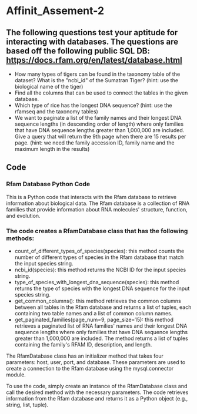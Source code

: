 # Affinit_Assement-2
## The following questions test your aptitude for interacting with databases. The questions are based off the following public SQL DB: https://docs.rfam.org/en/latest/database.html 

- How many types of tigers can be found in the taxonomy table of the dataset? What is the "ncbi_id" of the Sumatran Tiger? (hint: use the biological name of the tiger)
- Find all the columns that can be used to connect the tables in the given database.
- Which type of rice has the longest DNA sequence? (hint: use the rfamseq and the taxonomy tables)
- We want to paginate a list of the family names and their longest DNA sequence lengths (in descending order of length) where only families that have DNA sequence lengths greater than 1,000,000 are included. Give a query that will return the 9th page when there are 15 results per page. (hint: we need the family accession ID, family name and the maximum length in the results)

## Code
### Rfam Database Python Code
This is a Python code that interacts with the Rfam database to retrieve information about biological data. The Rfam database is a collection of RNA families that provide information about RNA molecules' structure, function, and evolution.

### The code creates a RfamDatabase class that has the following methods:

- count_of_different_types_of_species(species): this method counts the number of different types of species in the Rfam database that match the input species string.
- ncbi_id(species): this method returns the NCBI ID for the input species string.
- type_of_species_with_longest_dna_sequence(species): this method returns the type of species with the longest DNA sequence for the input species string.
- get_common_columns(): this method retrieves the common columns between all tables in the Rfam database and returns a list of tuples, each containing two table names and a list of common column names.
- get_paginated_families(page_num=9, page_size=15): this method retrieves a paginated list of RNA families' names and their longest DNA sequence lengths where only families that have DNA sequence lengths greater than 1,000,000 are included. The method returns a list of tuples containing the family's RFAM ID, description, and length.

The RfamDatabase class has an initializer method that takes four parameters: host, user, port, and database. These parameters are used to create a connection to the Rfam database using the mysql.connector module.

To use the code, simply create an instance of the RfamDatabase class and call the desired method with the necessary parameters. The code retrieves information from the Rfam database and returns it as a Python object (e.g., string, list, tuple).

